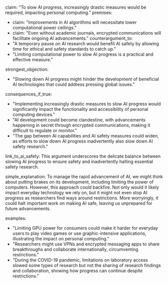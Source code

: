 claim: "To slow AI progress, increasingly drastic measures would be required, impacting personal computing."
premises:
  - claim: "Improvements in AI algorithms will necessitate lower computational power ceilings."
  - claim: "Even without academic journals, encrypted communications will facilitate ongoing AI advancements."
counterargument_to:
  - "A temporary pause on AI research would benefit AI safety by allowing time for ethical and safety standards to catch up."
  - "Limiting computational power to slow AI progress is a practical and effective measure."

strongest_objjection:
  - "Slowing down AI progress might hinder the development of beneficial AI technologies that could address pressing global issues."

consequences_if_true:
  - "Implementing increasingly drastic measures to slow AI progress would significantly impact the functionality and accessibility of personal computing devices."
  - "AI development could become clandestine, with advancements happening in secret through encrypted communications, making it difficult to regulate or monitor."
  - "The gap between AI capabilities and AI safety measures could widen, as efforts to slow down AI progress inadvertently also slow down AI safety research."

link_to_ai_safety: This argument underscores the delicate balance between slowing AI progress to ensure safety and inadvertently halting essential safety research.

simple_explanation: To manage the rapid advancement of AI, we might think about putting brakes on its development, including limiting the power of computers. However, this approach could backfire. Not only would it likely impact everyday technology we rely on, but it might not even stop AI progress as researchers find ways around restrictions. More worryingly, it could halt important work on making AI safe, leaving us unprepared for future advancements.

examples:
  - "Limiting GPU power for consumers could make it harder for everyday users to play video games or use graphic-intensive applications, illustrating the impact on personal computing."
  - "Researchers might use VPNs and encrypted messaging apps to share breakthroughs and collaborate internationally, circumventing restrictions."
  - "During the COVID-19 pandemic, limitations on laboratory access slowed some types of research but not the sharing of research findings and collaboration, showing how progress can continue despite restrictions."